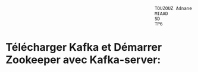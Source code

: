                                                             TOUZOUZ Adnane
                                                            MIAAD
                                                            SD
                                                            TP6
                                                            
                                                            
                                               
# Télécharger Kafka et Démarrer Zookeeper avec Kafka-server:
